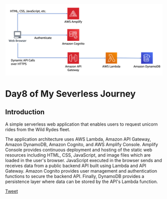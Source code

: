 ![placeholder image](awsLambda.png)

# Day8 of My Severless Journey

## Introduction

A simple serverless web application that enables users to request unicorn rides from the Wild Rydes fleet.

The application architecture uses AWS Lambda, Amazon API Gateway, Amazon DynamoDB, Amazon Cognito, and AWS Amplify Console. Amplify Console provides continuous deployment and hosting of the static web resources including HTML, CSS, JavaScript, and image files which are loaded in the user's browser. JavaScript executed in the browser sends and receives data from a public backend API built using Lambda and API Gateway. Amazon Cognito provides user management and authentication functions to secure the backend API. Finally, DynamoDB provides a persistence layer where data can be stored by the API's Lambda function.


[Tweet](https://twitter.com/martynzYoung/status/1296837310798016515)
